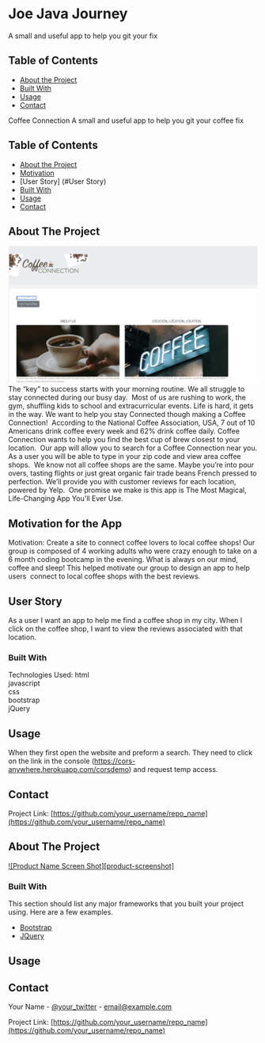 # Joe Java Journey
A small and useful app to help you git your fix
<!-- TABLE OF CONTENTS -->
## Table of Contents

* [About the Project](#about-the-project)
* [Built With](#built-with)
* [Usage](#usage)
* [Contact](#contact)

Coffee Connection 
A small and useful app to help you git your coffee fix
<!-- TABLE OF CONTENTS -->
## Table of Contents

* [About the Project](#about-the-project)
* [Motivation](#Motivation)
* [User Story] (#User Story)
* [Built With](#built-with)
* [Usage](#usage)
* [Contact](#contact)




<!-- ABOUT THE PROJECT -->
## About The Project

![Product Name Screen Shot](assets/images/Screenshot-01.png)
The “key” to success starts with your morning routine. We all struggle to stay connected during our busy day.  Most of us are rushing to work, the gym, shuffling kids to school and extracurricular events. Life is hard, it gets in the way. We want to help you stay Connected though making a Coffee Connection! 
According to the National Coffee Association, USA, 7 out of 10 Americans drink coffee every week and 62% drink coffee daily. Coffee Connection wants to help you find the best cup of brew closest to your location. 
Our app will allow you to search for a Coffee Connection near you. As a user you will be able to type in your zip code and view area coffee shops.  We know not all coffee shops are the same. Maybe you’re into pour overs, tasting flights or just great organic fair trade beans French pressed to perfection. We’ll provide you with customer reviews for each location, powered by Yelp.  One promise we make is this app is The Most Magical, Life-Changing App You'll Ever Use.

## Motivation for the App
Motivation: Create a site to connect coffee lovers to local coffee shops! Our group is composed of 4 working adults who were crazy enough to take on a 6 month coding bootcamp in the evening. What is always on our mind, coffee and sleep! This helped motivate our group to design an app to help users  connect to local coffee shops with the best reviews. 

## User Story
As a user I want an app to help me find a coffee shop in my city. When I click on the coffee shop, I want to view the reviews associated with that location. 


### Built With
Technologies Used:
html  
javascript  
css  
bootstrap  
jQuery 


<!-- USAGE EXAMPLES -->
## Usage
When they first open the website and preform a search. They need to click on the link in the console (https://cors-anywhere.herokuapp.com/corsdemo) and request temp access.


<!-- CONTACT -->
## Contact


Project Link: [https://github.com/your_username/repo_name](https://github.com/your_username/repo_name)


<!-- ABOUT THE PROJECT -->
## About The Project

[![Product Name Screen Shot][product-screenshot]](https://example.com)

### Built With
This section should list any major frameworks that you built your project using. Here are a few examples.
* [Bootstrap](https://getbootstrap.com)
* [JQuery](https://jquery.com)

<!-- USAGE EXAMPLES -->
## Usage

<!-- CONTACT -->
## Contact

Your Name - [@your_twitter](https://twitter.com/your_username) - email@example.com

Project Link: [https://github.com/your_username/repo_name](https://github.com/your_username/repo_name)
